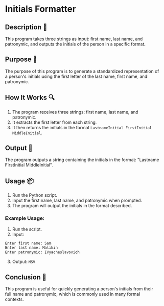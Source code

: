 # Initials Formatter

## Description 📝

This program takes three strings as input: first name, last name, and patronymic, and outputs the initials of the person in a specific format.

## Purpose 🎯

The purpose of this program is to generate a standardized representation of a person's initials using the first letter of the last name, first name, and patronymic.

## How It Works 🔍

1. The program receives three strings: first name, last name, and patronymic.
2. It extracts the first letter from each string.
3. It then returns the initials in the format `LastnameInitial FirstInitial MiddleInitial`.

## Output 📜

The program outputs a string containing the initials in the format: "Lastname FirstInitial MiddleInitial".

## Usage 📦

1. Run the Python script.
2. Input the first name, last name, and patronymic when prompted.
3. The program will output the initials in the format described.

### Example Usage:

1. Run the script.
2. Input:

```bash
Enter first name: Sam
Enter last name: Malikin
Enter patronymic: IVyacheslavovich
```

3. Output: `MSV`

## Conclusion 🚀

This program is useful for quickly generating a person's initials from their full name and patronymic, which is commonly used in many formal contexts.
